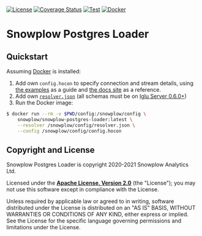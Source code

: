 [![License][license-image]][license]
[![Coverage Status][coveralls-image]][coveralls]
[![Test][test-image]][test]
[![Docker][docker-image]][docker]

# Snowplow Postgres Loader

## Quickstart

Assuming [Docker][docker] is installed:

1. Add own `config.hocon` to specify connection and stream details, using [the examples][config] as a guide and [the docs site][config-docs] as a reference.
2. Add own [`resolver.json`][resolver] (all schemas must be on [Iglu Server 0.6.0+][iglu-server])
3. Run the Docker image:

```bash
$ docker run --rm -v $PWD/config:/snowplow/config \
    snowplow/snowplow-postgres-loader:latest \
    --resolver /snowplow/config/resolver.json \
    --config /snowplow/config/config.hocon
```

## Copyright and License

Snowplow Postgres Loader is copyright 2020-2021 Snowplow Analytics Ltd.

Licensed under the **[Apache License, Version 2.0][license]** (the "License");
you may not use this software except in compliance with the License.

Unless required by applicable law or agreed to in writing, software
distributed under the License is distributed on an "AS IS" BASIS,
WITHOUT WARRANTIES OR CONDITIONS OF ANY KIND, either express or implied.
See the License for the specific language governing permissions and
limitations under the License.

[config]: .config/
[resolver]: ./config/resolver.json
[config-docs]: https://docs.snowplowanalytics.com/docs/pipeline-components-and-applications/loaders-storage-targets/snowplow-postgres-loader/postgres-loader-configuration-reference/

[docker]: https://www.docker.com/
[iglu-server]: https://github.com/snowplow-incubator/iglu-server

[docker]: https://hub.docker.com/r/snowplow/snowplow-postgres-loader/tags
[docker-image]: https://img.shields.io/docker/v/snowplow/snowplow-postgres-loader/latest

[test]: https://github.com/snowplow-incubator/snowplow-postgres-loader/actions?query=workflow%3ATest
[test-image]: https://github.com/snowplow-incubator/snowplow-postgres-loader/workflows/Test/badge.svg

[license]: http://www.apache.org/licenses/LICENSE-2.0
[license-image]: http://img.shields.io/badge/license-Apache--2-blue.svg?style=flat

[coveralls]: https://coveralls.io/github/snowplow-incubator/snowplow-postgres-loader?branch=master
[coveralls-image]: https://coveralls.io/repos/github/snowplow-incubator/snowplow-postgres-loader/badge.svg?branch=master
